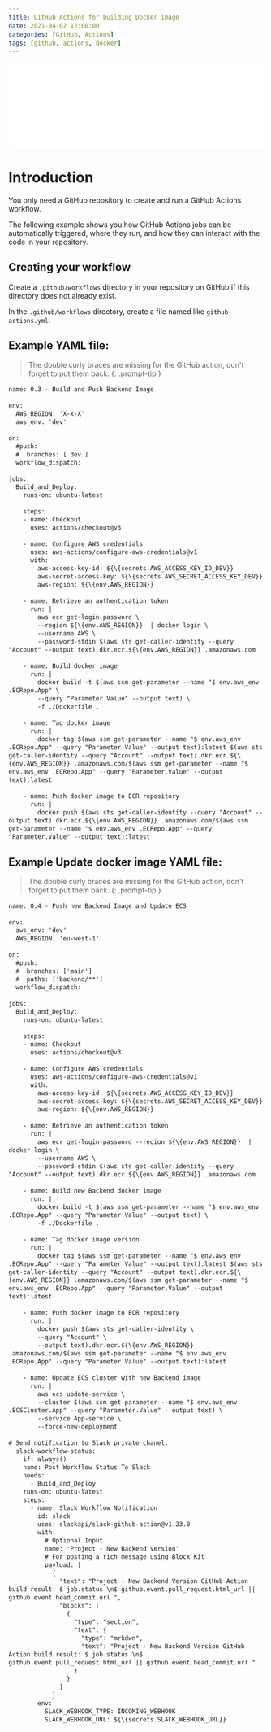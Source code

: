 ```yaml
---
title: GitHub Actions for building Docker image
date: 2021-04-02 12:00:00
categories: [GitHub, Actions]
tags: [github, actions, docker]
---
```

<script defer data-domain="senad-d.github.io" src="https://plus.seki.ink/js/script.js"></script>
![](https://github.com/senad-d/senad-d.github.io/blob/main/_media/images/git-banner.png?raw=true)

# Introduction

You only need a GitHub repository to create and run a GitHub Actions workflow. 

The following example shows you how GitHub Actions jobs can be automatically triggered, where they run, and how they can interact with the code in your repository.

## Creating your workflow

Create a `.github/workflows` directory in your repository on GitHub if this directory does not already exist.

In the `.github/workflows` directory, create a file named like `github-actions.yml`.

## Example YAML file:

> The double curly braces are missing for the GitHub action, don't forget to put them back.
{: .prompt-tip }

```shell
name: 0.3 - Build and Push Backend Image

env:
  AWS_REGION: 'X-x-X'
  aws_env: 'dev'

on:
  #push:
  #  branches: [ dev ]
  workflow_dispatch:
  
jobs:
  Build_and_Deploy:
    runs-on: ubuntu-latest

    steps:
    - name: Checkout
      uses: actions/checkout@v3

    - name: Configure AWS credentials
      uses: aws-actions/configure-aws-credentials@v1
      with:
        aws-access-key-id: ${\{secrets.AWS_ACCESS_KEY_ID_DEV}} 
        aws-secret-access-key: ${\{secrets.AWS_SECRET_ACCESS_KEY_DEV}} 
        aws-region: ${\{env.AWS_REGION}} 

    - name: Retrieve an authentication token
      run: |
        aws ecr get-login-password \
        --region ${\{env.AWS_REGION}}  | docker login \
        --username AWS \
        --password-stdin $(aws sts get-caller-identity --query "Account" --output text).dkr.ecr.${\{env.AWS_REGION}} .amazonaws.com

    - name: Build docker image
      run: |
        docker build -t $(aws ssm get-parameter --name "$ env.aws_env .ECRepo.App" \
        --query "Parameter.Value" --output text) \
        -f ./Dockerfile .

    - name: Tag docker image
      run: |
        docker tag $(aws ssm get-parameter --name "$ env.aws_env .ECRepo.App" --query "Parameter.Value" --output text):latest $(aws sts get-caller-identity --query "Account" --output text).dkr.ecr.${\{env.AWS_REGION}} .amazonaws.com/$(aws ssm get-parameter --name "$ env.aws_env .ECRepo.App" --query "Parameter.Value" --output text):latest

    - name: Push docker image to ECR repository
      run: | 
        docker push $(aws sts get-caller-identity --query "Account" --output text).dkr.ecr.${\{env.AWS_REGION}} .amazonaws.com/$(aws ssm get-parameter --name "$ env.aws_env .ECRepo.App" --query "Parameter.Value" --output text):latest
```


## Example Update docker image YAML file:

> The double curly braces are missing for the GitHub action, don't forget to put them back.
{: .prompt-tip }

```shell
name: 0.4 - Push new Backend Image and Update ECS 

env:
  aws_env: 'dev'
  AWS_REGION: 'eu-west-1'

on:
  #push:
  #  branches: ['main']
  #  paths: ['backend/**']
  workflow_dispatch:
  
jobs:
  Build_and_Deploy:
    runs-on: ubuntu-latest

    steps:
    - name: Checkout
      uses: actions/checkout@v3

    - name: Configure AWS credentials
      uses: aws-actions/configure-aws-credentials@v1
      with:
        aws-access-key-id: ${\{secrets.AWS_ACCESS_KEY_ID_DEV}} 
        aws-secret-access-key: ${\{secrets.AWS_SECRET_ACCESS_KEY_DEV}} 
        aws-region: ${\{env.AWS_REGION}} 

    - name: Retrieve an authentication token
      run: |
        aws ecr get-login-password --region ${\{env.AWS_REGION}}  | docker login \
        --username AWS \
        --password-stdin $(aws sts get-caller-identity --query "Account" --output text).dkr.ecr.${\{env.AWS_REGION}} .amazonaws.com

    - name: Build new Backend docker image
      run: |
        docker build -t $(aws ssm get-parameter --name "$ env.aws_env .ECRepo.App" --query "Parameter.Value" --output text) \
        -f ./Dockerfile .

    - name: Tag docker image version
      run: |
        docker tag $(aws ssm get-parameter --name "$ env.aws_env .ECRepo.App" --query "Parameter.Value" --output text):latest $(aws sts get-caller-identity --query "Account" --output text).dkr.ecr.${\{env.AWS_REGION}} .amazonaws.com/$(aws ssm get-parameter --name "$ env.aws_env .ECRepo.App" --query "Parameter.Value" --output text):latest

    - name: Push docker image to ECR repository
      run: | 
        docker push $(aws sts get-caller-identity \
        --query "Account" \
        --output text).dkr.ecr.${\{env.AWS_REGION}} .amazonaws.com/$(aws ssm get-parameter --name "$ env.aws_env .ECRepo.App" --query "Parameter.Value" --output text):latest

    - name: Update ECS cluster with new Backend image
      run: | 
        aws ecs update-service \
        --cluster $(aws ssm get-parameter --name "$ env.aws_env .ECSCluster.App" --query "Parameter.Value" --output text) \
        --service App-service \
        --force-new-deployment

# Send notification to Slack private chanel.
  slack-workflow-status:
    if: always()
    name: Post Workflow Status To Slack
    needs:
      - Build_and_Deploy
    runs-on: ubuntu-latest
    steps:
      - name: Slack Workflow Notification
        id: slack
        uses: slackapi/slack-github-action@v1.23.0
        with:
          # Optional Input
          name: 'Project - New Backend Version'
          # For posting a rich message using Block Kit
          payload: |
            {
              "text": "Project - New Backend Version GitHub Action build result: $ job.status \n$ github.event.pull_request.html_url || github.event.head_commit.url ",
              "blocks": [
                {
                  "type": "section",
                  "text": {
                    "type": "mrkdwn",
                    "text": "Project - New Backend Version GitHub Action build result: $ job.status \n$ github.event.pull_request.html_url || github.event.head_commit.url "
                  }
                }
              ]
            }
        env:
          SLACK_WEBHOOK_TYPE: INCOMING_WEBHOOK
          SLACK_WEBHOOK_URL: ${\{secrets.SLACK_WEBHOOK_URL}} 
```